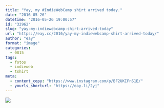```yaml
---
title: "Yay, my #IndieWebCamp shirt arrived today."
date: "2016-05-26"
datetime: "2016-05-26 19:00:57"
id: "32962"
slug: "yay-my-indiewebcamp-shirt-arrived-today"
url: "https://eay.cc/2016/yay-my-indiewebcamp-shirt-arrived-today/"
author: "eay"
format: "image"
categories:
  - 0815
tags:
  - fotos
  - indieweb
  - tshirt
meta:
  - content_copy: "https://www.instagram.com/p/BF2UKIFnS1E/"
  - yourls_shorturl: "https://eay.li/2yj"
---
```


![](https://eay.cc/uploads/2016/indiewebcamp-shirt.jpg)

